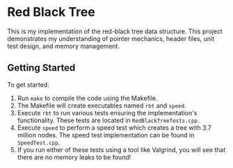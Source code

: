 # Red Black Tree

This is my implementation of the red-black tree data structure. This project demonstrates my understanding of pointer mechanics, header files, unit test design, and memory management.

## Getting Started

To get started:

1. Run `make` to compile the code using the Makefile.
2. The Makefile will create executables named `rbt` and `speed`.
3. Execute `rbt` to run various tests ensuring the implementation's functionality. These tests are located in `RedBlackTreeTests.cpp`.
4. Execute `speed` to perform a speed test which creates a tree with 3.7 million nodes. The speed test implementation can be found in `SpeedTest.cpp`.
5. If you run either of these tests using a tool like Valgrind, you will see that there are no memory leaks to be found!
